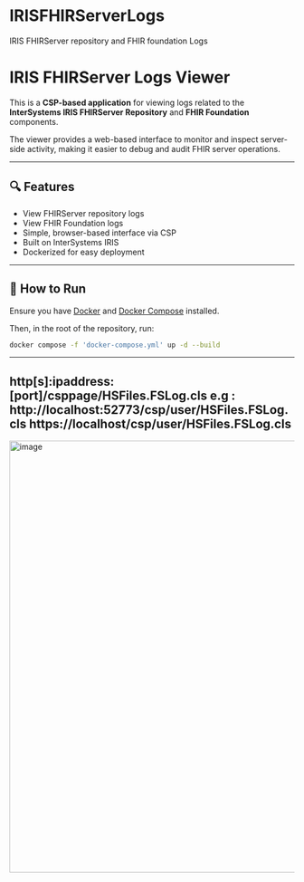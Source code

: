 # IRISFHIRServerLogs
IRIS FHIRServer repository and FHIR foundation Logs
# IRIS FHIRServer Logs Viewer

This is a **CSP-based application** for viewing logs related to the **InterSystems IRIS FHIRServer Repository** and **FHIR Foundation** components.

The viewer provides a web-based interface to monitor and inspect server-side activity, making it easier to debug and audit FHIR server operations.

---

## 🔍 Features

- View FHIRServer repository logs
- View FHIR Foundation logs
- Simple, browser-based interface via CSP
- Built on InterSystems IRIS
- Dockerized for easy deployment


---

## 🚀 How to Run

Ensure you have [Docker](https://docs.docker.com/get-docker/) and [Docker Compose](https://docs.docker.com/compose/install/) installed.

Then, in the root of the repository, run:

```bash
docker compose -f 'docker-compose.yml' up -d --build
```
---
http[s]:ipaddress:[port]/csppage/HSFiles.FSLog.cls
e.g :
http://localhost:52773/csp/user/HSFiles.FSLog.cls
https://localhost/csp/user/HSFiles.FSLog.cls
----
<img width="1277" height="763" alt="image" src="https://github.com/user-attachments/assets/7af1698d-0917-4867-85ea-2d9be6c4c6ea" />

